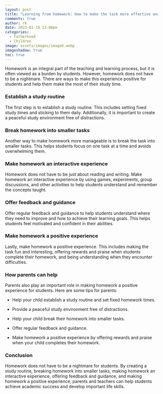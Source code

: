 ```yaml
---
layout: post
title: "Learning from homework: How to make the task more effective and enjoyable"
comments: true
author: rk
date: 2023-01-18 13:08pm
categories:
  - Fatherhood
  - Children
image: assets/images/image6.webp
imageshadow: true
toc: true
---
```


Homework is an integral part of the teaching and learning process, but it is often viewed as a burden by students. However, homework does not have to be a nightmare. There are ways to make this experience positive for students and help them make the most of their study time.

### Establish a study routine

The first step is to establish a study routine. This includes setting fixed study times and sticking to them daily. Additionally, it is important to create a peaceful study environment free of distractions.

### Break homework into smaller tasks

Another way to make homework more manageable is to break the task into smaller tasks. This helps students focus on one task at a time and avoids overwhelming them.

### Make homework an interactive experience

Homework does not have to be just about reading and writing. Make homework an interactive experience by using games, experiments, group discussions, and other activities to help students understand and remember the concepts taught.

### Offer feedback and guidance

Offer regular feedback and guidance to help students understand where they need to improve and how to achieve their learning goals. This helps students feel motivated and confident in their abilities.

### Make homework a positive experience

Lastly, make homework a positive experience. This includes making the task fun and interesting, offering rewards and praise when students complete their homework, and being understanding when they encounter difficulties.

### How parents can help

Parents also play an important role in making homework a positive experience for students. Here are some tips for parents:

* Help your child establish a study routine and set fixed homework times.

* Provide a peaceful study environment free of distractions.

* Help your child break their homework into smaller tasks.

* Offer regular feedback and guidance.

* Make homework a positive experience by offering rewards and praise when your child completes their homework.

### Conclusion

Homework does not have to be a nightmare for students. By creating a study routine, breaking homework into smaller tasks, making homework an interactive experience, offering feedback and guidance, and making homework a positive experience, parents and teachers can help students achieve academic success and develop important life skills.